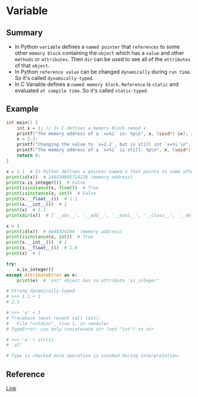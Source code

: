 # Variable

## Summary
* In Python `variable` defines a `named pointer` that `references` to some other `memory block` containing the `object` which has a `value` and other `methods` or `attributes`. Then `dir` can be used to see all of the `attributes` of that `object`.
* In Python `reference value` can be changed `dynamically` during `run time`. So it's called `dynamically-typed`.
* In C Variable defines a `named memory block`. `Reference` is `static` and evaluated `at compile time`. So it's called `static-typed`.

## Example
```c
int main() {
    int x = 1; // In C defines a memory block named x
    printf("The memory address of a `x=%i` is: %p\n", x, (void*) &x); // The memory address of a `x=1` is: 0x7ffee20969c8
    x = 2.2;
    printf("Changing the value to `x=2.2`, but is still int `x=%i`\n", x); // Changing the value to `x=2.2`, but is still int `x=2`
    printf("The memory address of a `x=%i` is still: %p\n", x, (void*) &x); // The memory address of a `x=2` is still: 0x7ffee20969c8
    return 0;
}
```

```py
x = 1.1  # In Python defines a pointer named x that points to some other memory block containing the float object instance with value of 1.1
print(id(x))  # 140320845714128 (memory address)
print(x.is_integer())  # False
print(isinstance(x, float))  # True
print(isinstance(x, int))  # False
print(x.__float__())  # 1.1
print(x.__int__())  # 1
print(x)  # 1.1
print(dir(x))  # ['__abs__', '__add__', '__bool__', '__class__', '__delattr__', '__dir__', '__divmod__' ...]

x = 1
print(id(x))  # 4448324240  (memory address)
print(isinstance(x, int))  # True
print(x.__int__())  # 1
print(x.__float__())  # 1.0
print(x)  # 1

try:
    x.is_integer()
except AttributeError as e:
    print(e)  # 'int' object has no attribute 'is_integer'

# Strong dynamically-typed
# >>> 1.1 + 1
# 2.1

# >>> 'a' + 1
# Traceback (most recent call last):
#   File "<stdin>", line 1, in <module>
# TypeError: can only concatenate str (not "int") to str

# >>> 'a' + str(1)
# 'a1'

# Type is checked once operation is invoked during interpretation.
```

## Reference
[Link](https://jakevdp.github.io/WhirlwindTourOfPython/03-semantics-variables.html)
